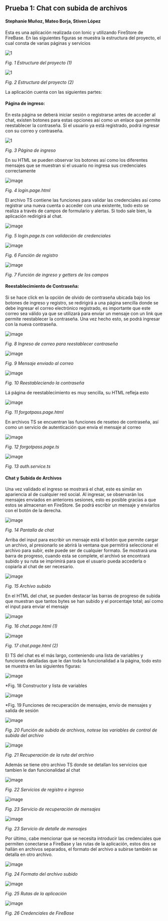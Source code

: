 ## Prueba 1: Chat con subida de archivos
#### Stephanie Muñoz, Mateo Borja, Stiven López

Esta es una aplicación realizada con Ionic y utilizando FireStore de FireBase. En las siguientes figuras se muestra la estructura del proyecto, el cual consta de varias páginas y servicios

![1](https://user-images.githubusercontent.com/66144847/145636022-eac49af1-d352-4652-ad32-5b0491b0786d.jpeg)

*Fig. 1 Estructura del proyecto (1)*

![1](https://user-images.githubusercontent.com/66144847/145636171-0804434e-0ac7-45aa-80e4-fea1c70d9979.jpeg)

*Fig. 2 Estructura del proyecto (2)*

La aplicación cuenta con las siguientes partes:

#### Página de ingreso:

En esta página se deberá iniciar sesión o registrarse antes de acceder al chat, existen botones para estas opciones así como un enlace que permite reestablecer la contraseña. Si el usuario ya está registrado, podrá ingresar con su correo y contraseña.

![1](https://user-images.githubusercontent.com/66144847/145636733-a34a0673-cb4c-4ba2-a94d-10eb8b444a96.jpeg)

*Fig. 3 Página de ingreso*

En su HTML se pueden observar los botones así como los diferentes mensajes que se muestran si el usuario no ingresa sus credenciales correctamente

![image](https://user-images.githubusercontent.com/66144847/145636905-a49591c2-c5e8-42b3-9b23-b77fe014e853.png)

*Fig. 4 login.page.html*

El archivo TS contiene las funciones para validar las credenciales así como registrar una nueva cuenta o acceder con una existente, todo esto se realiza a través de campos de formulario y alertas. Si todo sale bien, la aplicación redirigirá al chat.

![image](https://user-images.githubusercontent.com/66144847/145637546-2fb37440-6597-43e1-bfec-f6c69b01bb8c.png)

*Fig. 5 login.page.ts con validación de credenciales*

![image](https://user-images.githubusercontent.com/66144847/145637597-327fd9f9-7f28-4710-adda-4626bb934fd2.png)

*Fig. 6 Función de registro*

![image](https://user-images.githubusercontent.com/66144847/145637628-f42489e3-ffb1-4534-870d-d11b2558522b.png)

*Fig. 7 Función de ingreso y getters de los campos*

#### Reestablecimiento de Contraseña:
Si se hace click en la opción de olvido de contraseña ubicada bajo los botones de ingreso y registro, se redirigirá a una página sencilla donde se debe ingresar el correo electrónico registrado, es importante que este correo sea válido ya que se utilizará para enviar un mensaje con un link que permite reestablecer la contraseña. Una vez hecho esto, se podrá ingresar con la nueva contraseña.

![image](https://user-images.githubusercontent.com/66144847/145638047-4043d67b-1057-4f72-ac05-cbc6db718bac.png)

*Fig. 8 Ingreso de correo para reestablecer contraseña*

![image](https://user-images.githubusercontent.com/66144847/145638134-85d6932a-528c-42dd-b528-1aadb47a88bc.png)

*Fig. 9 Mensaje enviado al correo*

![image](https://user-images.githubusercontent.com/66144847/145638181-0cd8cf42-5c75-43bf-a49d-c94009f26776.png)

*Fig. 10 Reestableciendo la contraseña*

Lá página de reestablecimiento es muy sencilla, su HTML refleja esto

![image](https://user-images.githubusercontent.com/66144847/145638440-b8464bf1-60e6-4522-9e68-2fd55f007315.png)

*Fig. 11 forgotpass.page.html*

En archivos TS se encuentran las funciones de reseteo de contraseña, así como un servicio de autenticación que envía el mensaje al correo

![image](https://user-images.githubusercontent.com/66144847/145638739-1558266a-2def-481e-a317-07418c9031c8.png)

*Fig. 12 forgotpass.page.ts*

![image](https://user-images.githubusercontent.com/66144847/145638782-dd80178e-8a13-406b-901c-b3b2b0739985.png)

*Fig. 13 auth.service.ts*

#### Chat y Subida de Archivos
Una vez validado el ingreso se mostrará el chat, este es similar en apariencia al de cualquier red social. Al ingresar, se observarán los mensajes enviados en anteriores sesiones, esto es posible gracias a que estos se almacenan en FireStore. Se podrá escribir un mensaje y enviarlos con el botón de la derecha.

![image](https://user-images.githubusercontent.com/66144847/145639754-8aa38ba7-b20f-43a0-aafc-7cc69f8eef45.png)

*Fig. 14 Pantalla de chat*

Arriba del input para escribir un mensaje está el botón que permite cargar un archivo, al presionarlo se abrirá la ventana que permitirá seleccionar el archivo para subir, este puede ser de cualquier formato. Se mostrará una barra de progreso, cuando esta se complete, el archivó se encontrará subido y su ruta se imprimirá para que el usuario pueda accederla o copiarla al chat de ser necesario.

![image](https://user-images.githubusercontent.com/66144847/145640070-17921dff-62e3-49bd-8903-5bb6f74ba6ce.png)

*Fig. 15 Archivo subido*

En el HTML del chat, se pueden destacar las barras de progreso de subida que muestran que tantos bytes se han subido y el porcentaje total; así como el input para enviar el mensaje

![image](https://user-images.githubusercontent.com/66144847/145640732-d6aed041-2d31-4793-8ed9-a00280315b52.png)

*Fig. 16 chat.page.html (1)*

![image](https://user-images.githubusercontent.com/66144847/145640804-cc3a15e9-b756-4d68-aa4b-33f205aa57dc.png)

*Fig. 17 chat.page.html (2)*

El TS del chat es el más largo, conteniendo una lista de variables y funciones detalladas que le dan toda la funcionalidad a la página, todo esto se muestra en las siguientes figuras:

![image](https://user-images.githubusercontent.com/66144847/145641069-89d35749-db2e-4c76-938b-c3600c79f3c6.png)

*Fig. 18 Constructor y lista de variables

![image](https://user-images.githubusercontent.com/66144847/145641586-f4faa319-e0a8-4eba-b73c-980d0092a473.png)

*Fig. 19 Funciones de recuperación de mensajes, envío de mensajes y salida de sesión

![image](https://user-images.githubusercontent.com/66144847/145642305-cc4851a3-e364-4c75-8793-935446dbbb26.png)

*Fig. 20 Función de subida de archivos, notese las variables de control de subida del archivo*

![image](https://user-images.githubusercontent.com/66144847/145642507-3d210ced-80a6-4c24-843b-c48f673f7e50.png)

*Fig. 21 Recuperación de la ruta del archivo*

Además se tiene otro archivo TS donde se detallan los servicios que tambien le dan funcionalidad al chat

![image](https://user-images.githubusercontent.com/66144847/145642858-6cb9ebc7-6029-4e1d-8e5c-6996543236cf.png)

*Fig. 22 Servicios de registro e ingreso*

![image](https://user-images.githubusercontent.com/66144847/145642968-8bbfda87-e20e-4ea4-8ed0-031fc8870306.png)

*Fig. 23 Servicio de recuperación de mensajes*

![image](https://user-images.githubusercontent.com/66144847/145643042-4e5f47d0-4142-4c65-8070-163cd67f8fe2.png)

*Fig. 23 Servicio de detalle de mensajes*

Por último, cabe mencionar que se necesita introducir las credenciales que permiten conectarse a FireBase y las rutas de la aplicación, estos dos se hallán en archivos separados, el formato del archivo a subirse también se detalla en otro archivo.

![image](https://user-images.githubusercontent.com/66144847/145643456-10236929-3128-4c09-acac-b958932f398b.png)

*Fig. 24 Formato del archivo subido*

![image](https://user-images.githubusercontent.com/66144847/145643653-7e4cc749-8f1f-4824-ad11-8bd45c946b51.png)

*Fig. 25 Rutas de la aplicación*

![image](https://user-images.githubusercontent.com/66144847/145643711-7492672d-6b0c-4a45-8e01-26ff05e9e988.png)

*Fig. 26 Credenciales de FireBase*

